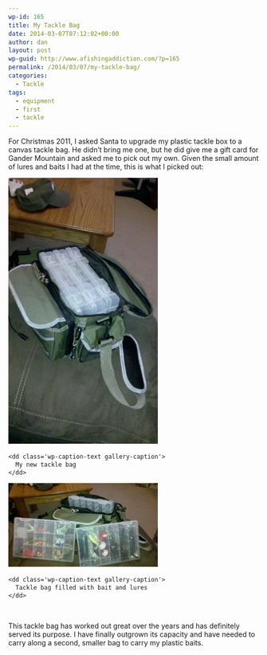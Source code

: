 ```yaml
---
wp-id: 165
title: My Tackle Bag
date: 2014-03-07T07:12:02+00:00
author: dan
layout: post
wp-guid: http://www.afishingaddiction.com/?p=165
permalink: /2014/03/07/my-tackle-bag/
categories:
  - Tackle
tags:
  - equipment
  - first
  - tackle
---
```

For Christmas 2011, I asked Santa to upgrade my plastic tackle box to a canvas tackle bag. He didn&#8217;t bring me one, but he did give me a gift card for Gander Mountain and asked me to pick out my own. Given the small amount of lures and baits I had at the time, this is what I picked out:

<div id='gallery-5' class='gallery galleryid-165 gallery-columns-2 gallery-size-responsive-300'>
  <dl class='gallery-item'>
    <dt class='gallery-icon portrait'>
      <a href="/images/my-first-tackle-bag-1456x2592.jpg" rel="lightbox[gallery-5]"><img width="300" height="534" src="/images/my-first-tackle-bag-1456x2592.jpg" class="attachment-responsive-300" alt="My first tackle bag" /></a>
    </dt>
    
    <dd class='wp-caption-text gallery-caption'>
      My new tackle bag
    </dd>
  </dl>
  
  <dl class='gallery-item'>
    <dt class='gallery-icon landscape'>
      <a href="/images/my-first-tackle-bag-filled-2592x1456.jpg" rel="lightbox[gallery-5]"><img width="300" height="168" src="/images/my-first-tackle-bag-filled-2592x1456.jpg" class="attachment-responsive-300" alt="Tackle bag filled with bait and lures" /></a>
    </dt>
    
    <dd class='wp-caption-text gallery-caption'>
      Tackle bag filled with bait and lures
    </dd>
  </dl>
  
  <br style="clear: both" />
</div>

This tackle bag has worked out great over the years and has definitely served its purpose. I have finally outgrown its capacity and have needed to carry along a second, smaller bag to carry my plastic baits.
